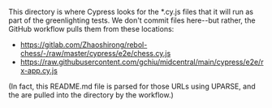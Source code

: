 This directory is where Cypress looks for the *.cy.js files that it will run
as part of the greenlighting tests.  We don't commit files here--but rather, the
GitHub workflow pulls them from these locations:

* https://gitlab.com/Zhaoshirong/rebol-chess/-/raw/master/cypress/e2e/chess.cy.js
* https://raw.githubusercontent.com/gchiu/midcentral/main/cypress/e2e/rx-app.cy.js

(In fact, this README.md file is parsed for those URLs using UPARSE, and the
are pulled into the directory by the workflow.)
